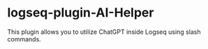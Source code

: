 # logseq-plugin-AI-Helper
This plugin allows you to utilize ChatGPT inside Logseq using slash commands.
